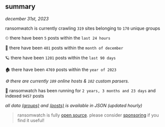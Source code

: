 
## summary
_december 31st, 2023_

ransomwatch is currently crawling `319` sites belonging to `170` unique groups

⏲ there have been `5` posts within the `last 24 hours`

🦈 there have been `401` posts within the `month of december`

🪐 there have been `1201` posts within the `last 90 days`

🏚 there have been `4769` posts within the `year of 2023`

_⚙️ there are currently `109` online hosts & `102` custom parsers._

🦕 ransomwatch has been running for `2 years, 3 months and 23 days` and indexed `9457` posts

_all data  [(groups)](http://ransomwhat.telemetry.ltd/groups) and [(posts)](http://ransomwhat.telemetry.ltd/posts) is available in JSON (updated hourly)_

> ransomwatch is fully [open source](https://github.com/joshhighet/ransomwatch#ransomwatch--). please consider [sponsoring](https://github.com/sponsors/joshhighet) if you find it useful!
